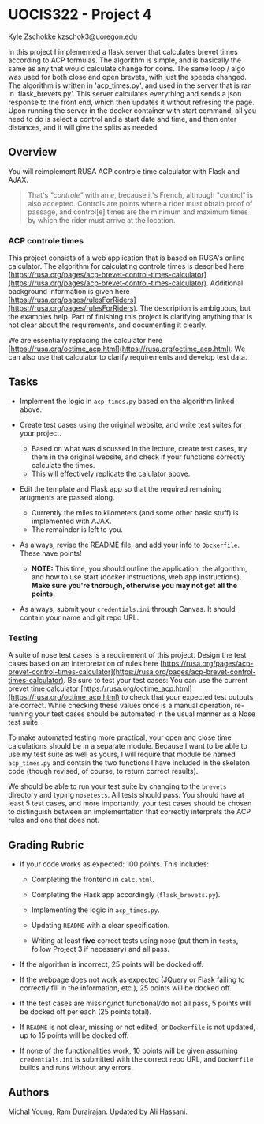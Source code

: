 # UOCIS322 - Project 4 #
Kyle Zschokke 
kzschok3@uoregon.edu


In this project I implemented a flask server that calculates brevet times according to ACP formulas.  The algorithm is simple, and is basically the same as any that would calculate change for coins.  The same loop / algo was used for both close and open brevets, with just the speeds changed.  The algorithm is written in 'acp_times.py', and used in the server that is ran in 'flask_brevets.py'. This server calculates everything and sends a json response to the front end, which then updates it without refresing the page. Upon running the server in the docker container with start command, all you need to do is select a control and a start date and time, and then enter distances, and it will give the splits as needed 
## Overview

You will reimplement RUSA ACP controle time calculator with Flask and AJAX.
> That's *"controle"* with an *e*, because it's French, although "control" is also accepted. Controls are points where a rider must obtain proof of passage, and control[e] times are the minimum and maximum times by which the rider must arrive at the location.

### ACP controle times

This project consists of a web application that is based on RUSA's online calculator. The algorithm for calculating controle times is described here [https://rusa.org/pages/acp-brevet-control-times-calculator](https://rusa.org/pages/acp-brevet-control-times-calculator). Additional background information is given here [https://rusa.org/pages/rulesForRiders](https://rusa.org/pages/rulesForRiders). The description is ambiguous, but the examples help. Part of finishing this project is clarifying anything that is not clear about the requirements, and documenting it clearly. 

We are essentially replacing the calculator here [https://rusa.org/octime_acp.html](https://rusa.org/octime_acp.html). We can also use that calculator to clarify requirements and develop test data. 

## Tasks

* Implement the logic in `acp_times.py` based on the algorithm linked above.

* Create test cases using the original website, and write test suites for your project.
	* Based on what was discussed in the lecture, create test cases, try them in the original website, and check if your functions correctly calculate the times.
	* This will effectively replicate the calulator above.

* Edit the template and Flask app so that the required remaining arugments are passed along.
	* Currently the miles to kilometers (and some other basic stuff) is implemented with AJAX. 
	* The remainder is left to you.

* As always, revise the README file, and add your info to `Dockerfile`. These have points!
	* **NOTE:** This time, you should outline the application, the algorithm, and how to use start (docker instructions, web app instructions). **Make sure you're thorough, otherwise you may not get all the points.**

* As always, submit your `credentials.ini` through Canvas. It should contain your name and git repo URL.

### Testing

A suite of nose test cases is a requirement of this project. Design the test cases based on an interpretation of rules here [https://rusa.org/pages/acp-brevet-control-times-calculator](https://rusa.org/pages/acp-brevet-control-times-calculator). Be sure to test your test cases: You can use the current brevet time calculator [https://rusa.org/octime_acp.html](https://rusa.org/octime_acp.html) to check that your expected test outputs are correct. While checking these values once is a manual operation, re-running your test cases should be automated in the usual manner as a Nose test suite.

To make automated testing more practical, your open and close time calculations should be in a separate module. Because I want to be able to use my test suite as well as yours, I will require that module be named `acp_times.py` and contain the two functions I have included in the skeleton code (though revised, of course, to return correct results).

We should be able to run your test suite by changing to the `brevets` directory and typing `nosetests`. All tests should pass. You should have at least 5 test cases, and more importantly, your test cases should be chosen to distinguish between an implementation that correctly interprets the ACP rules and one that does not.

## Grading Rubric

* If your code works as expected: 100 points. This includes:

	* Completing the frontend in `calc.html`.
	
	* Completing the Flask app accordingly (`flask_brevets.py`).
	
	* Implementing the logic in `acp_times.py`.
	
	* Updating `README` with a clear specification.
	
	* Writing at least **five** correct tests using nose (put them in `tests`, follow Project 3 if necessary) and all pass.

* If the algorithm is incorrect, 25 points will be docked off.

* If the webpage does not work as expected (JQuery or Flask failing to correctly fill in the information, etc.), 25 points will be docked off.

* If the test cases are missing/not functional/do not all pass, 5 points will be docked off per each (25 points total).

* If `README` is not clear, missing or not edited, or `Dockerfile` is not updated, up to 15 points will be docked off.

* If none of the functionalities work, 10 points will be given assuming `credentials.ini` is submitted with the correct repo URL, and `Dockerfile` builds and runs without any errors. 

## Authors

Michal Young, Ram Durairajan. Updated by Ali Hassani.
